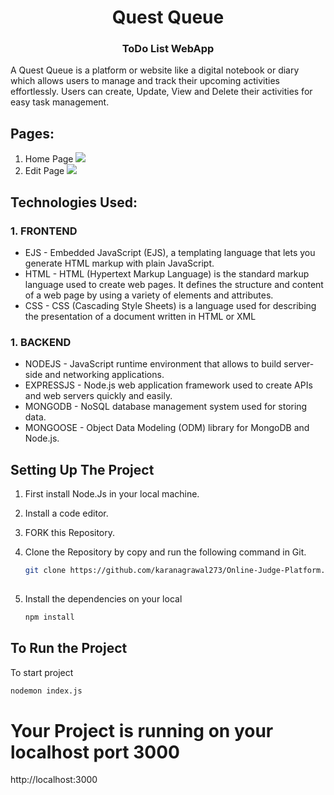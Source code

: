<div align="center">
  <h1 >Quest Queue</h1> 
  <h3>ToDo List WebApp</h3>
</div>

A Quest Queue is a platform or website like a digital notebook or diary which allows users to manage and track their upcoming activities effortlessly.
Users can create, Update, View and Delete their activities for easy task management.

<h2>Pages:</h2>

 1. Home Page
    <image src="Screenshot_pages/Home.jpg" />
 2. Edit Page
    <image src="Screenshot_pages/Edit.jpg" />

<h2>Technologies Used:</h2>
<h3>1. FRONTEND</h3>

   * EJS - Embedded JavaScript (EJS), a templating language that lets you generate HTML markup with plain JavaScript.
   * HTML - HTML (Hypertext Markup Language) is the standard markup language used to create web pages. It defines the structure and content of a web page by using a variety of elements and attributes.
   * CSS - CSS (Cascading Style Sheets) is a language used for describing the presentation of a document written in HTML or XML

<h3>1. BACKEND</h3>

   * NODEJS - JavaScript runtime environment that allows to build server-side and networking applications.
   * EXPRESSJS - Node.js web application framework used to create APIs and web servers quickly and easily.
   * MONGODB - NoSQL database management system used for storing data.
   * MONGOOSE - Object Data Modeling (ODM) library for MongoDB and Node.js.


<h2>Setting Up The Project</h2>

1. First install Node.Js in your local machine.

2. Install a code editor.

3. FORK this Repository.

4. Clone the Repository by copy and run the following command in Git.

   ```bash
   git clone https://github.com/karanagrawal273/Online-Judge-Platform.git
  
5. Install the dependencies on your local
   ```bash
   npm install


<h2>To Run the Project</h2>

To start project
```bash
nodemon index.js

```
<h1>Your Project is running on your localhost port 3000</h1>

http://localhost:3000













